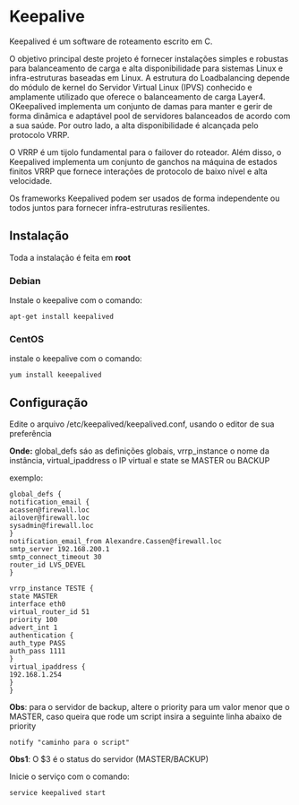 # Keepalive


Keepalived é um software de roteamento escrito em C.

O objetivo principal deste projeto é fornecer instalações simples e robustas para balanceamento de carga e alta disponibilidade para sistemas Linux e infra-estruturas baseadas em Linux. A estrutura do Loadbalancing depende do módulo de kernel do Servidor Virtual Linux (IPVS) conhecido e amplamente utilizado que oferece o balanceamento de carga Layer4. OKeepalived implementa um conjunto de damas para manter e gerir de forma dinâmica e adaptável pool de servidores balanceados de acordo com a sua saúde. Por outro lado, a alta disponibilidade é alcançada pelo protocolo VRRP.

O VRRP é um tijolo fundamental para o failover do roteador. Além disso, o Keepalived implementa um conjunto de ganchos na máquina de estados finitos VRRP que fornece interações de protocolo de baixo nível e alta velocidade.

Os frameworks Keepalived podem ser usados de forma independente ou todos juntos para fornecer infra-estruturas resilientes.

## Instalação

Toda a instalação é feita em **root**

### Debian

Instale o keepalive com o comando:

`apt-get install keepalived`

### CentOS

instale o keepalive com o comando:

 `yum install keeepalived`

Configuração
------------

Edite o arquivo /etc/keepalived/keepalived.conf, usando o editor de sua preferência

**Onde:** global\_defs sáo as definições globais, vrrp\_instance o nome da instância, virtual\_ipaddress o IP virtual e state se MASTER ou BACKUP

exemplo:

 ```
global_defs {
notification_email {
acassen@firewall.loc
ailover@firewall.loc
sysadmin@firewall.loc
}
notification_email_from Alexandre.Cassen@firewall.loc
smtp_server 192.168.200.1
smtp_connect_timeout 30
router_id LVS_DEVEL
}

vrrp_instance TESTE {
state MASTER
interface eth0
virtual_router_id 51
priority 100
advert_int 1
authentication {
auth_type PASS
auth_pass 1111
}
virtual_ipaddress {
192.168.1.254
} 
}
```

**Obs**: para o servidor de backup, altere o priority para um valor menor que o MASTER, caso queira que rode um script insira a seguinte linha abaixo de priority

`notify "caminho para o script"`

**Obs1**: O $3 é o status do servidor (MASTER/BACKUP)

 Inicie o serviço com o comando:

`service keepalived start`